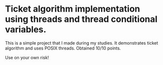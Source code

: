 # Ticket algorithm implementation using threads and thread conditional variables.

This is a simple project that I made during my studies. It demonstrates ticket
algorithm and uses POSIX threads. Obtained 10/10 points.

Use on your own risk!

